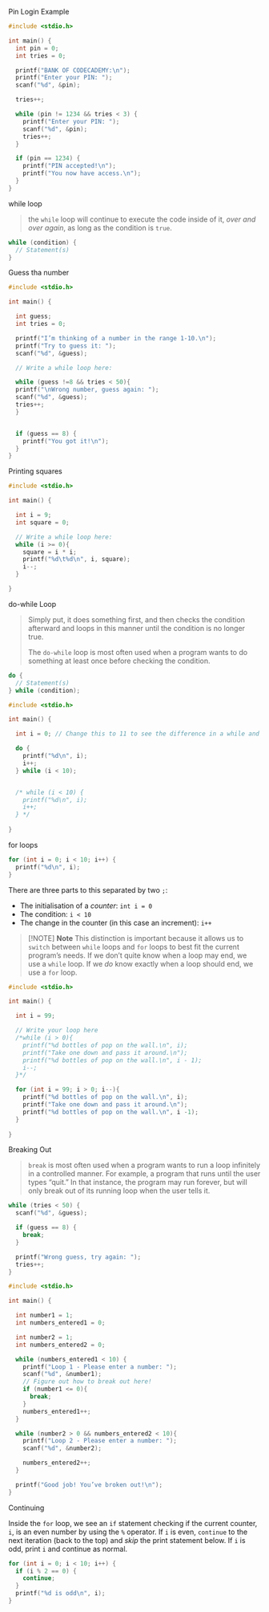 
Pin Login Example
```c
#include <stdio.h>

int main() {
  int pin = 0;
  int tries = 0;

  printf("BANK OF CODECADEMY:\n");
  printf("Enter your PIN: ");
  scanf("%d", &pin);

  tries++;

  while (pin != 1234 && tries < 3) {
    printf("Enter your PIN: ");
    scanf("%d", &pin);
    tries++;
  }

  if (pin == 1234) {
    printf("PIN accepted!\n");
    printf("You now have access.\n");
  }
}
```


while loop 

> the `while` loop will continue to execute the code inside of it, _over and over again_, as long as the condition is `true`.

```c
while (condition) {
  // Statement(s)
}
```

Guess tha number
```c
#include <stdio.h>

int main() {

  int guess;
  int tries = 0;

  printf("I’m thinking of a number in the range 1-10.\n");
  printf("Try to guess it: ");
  scanf("%d", &guess);

  // Write a while loop here:

  while (guess !=8 && tries < 50){
  printf("\nWrong number, guess again: ");
  scanf("%d", &guess);
  tries++;
  }


  if (guess == 8) {
    printf("You got it!\n");
  }
}
```


Printing squares
```c
#include <stdio.h>

int main() {

  int i = 9;
  int square = 0;

  // Write a while loop here:
  while (i >= 0){
    square = i * i;
    printf("%d\t%d\n", i, square);
    i--;
  }

}
```


do-while Loop

>  Simply put, it does something first, and then checks the condition afterward and loops in this manner until the condition is no longer true.
>  
>  The `do-while` loop is most often used when a program wants to do something at least once before checking the condition.

```c
do {
  // Statement(s)
} while (condition);
```

```c
#include <stdio.h>

int main() {

  int i = 0; // Change this to 11 to see the difference in a while and do-while loop

  do {
    printf("%d\n", i);
    i++;
  } while (i < 10);


  /* while (i < 10) {
    printf("%d\n", i);
    i++;
  } */
  
}
```


for loops
```c
for (int i = 0; i < 10; i++) {
  printf("%d\n", i);
}
```

There are three parts to this separated by two `;`:

- The initialisation of a _counter_: `int i = 0`
- The condition: `i < 10`
- The change in the counter (in this case an increment): `i++`


> [!NOTE] **Note**
> This distinction is important because it allows us to `switch` between `while` loops and `for` loops  to best fit the current program’s needs. If we don’t quite know when a loop may end, we use a `while` loop. If we _do_ know exactly when a loop should end, we use a `for` loop.

```c
#include <stdio.h>

int main() {

  int i = 99;

  // Write your loop here
  /*while (i > 0){
    printf("%d bottles of pop on the wall.\n", i);
    printf("Take one down and pass it around.\n");
    printf("%d bottles of pop on the wall.\n", i - 1);
    i--;
  }*/

  for (int i = 99; i > 0; i--){
    printf("%d bottles of pop on the wall.\n", i);
    printf("Take one down and pass it around.\n");
    printf("%d bottles of pop on the wall.\n", i -1);
  }
  
}
```


Breaking Out

>`break` is most often used when a program wants to run a loop infinitely in a controlled manner. For example, a program that runs until the user types “quit.” In that instance, the program may run forever, but will only break out of its running loop when the user tells it.

```C
while (tries < 50) {
  scanf("%d", &guess);

  if (guess == 8) {
    break;
  }

  printf("Wrong guess, try again: ");
  tries++;
}
```

```C
#include <stdio.h>

int main() {

  int number1 = 1;
  int numbers_entered1 = 0;

  int number2 = 1;
  int numbers_entered2 = 0;

  while (numbers_entered1 < 10) {
    printf("Loop 1 - Please enter a number: ");
    scanf("%d", &number1);
    // Figure out how to break out here!
    if (number1 <= 0){
      break;
    }
    numbers_entered1++;
  }

  while (number2 > 0 && numbers_entered2 < 10){
    printf("Loop 2 - Please enter a number: ");
    scanf("%d", &number2);

    numbers_entered2++;
  }

  printf("Good job! You’ve broken out!\n");
}
```


Continuing

Inside the `for` loop, we see an `if` statement checking if the current counter, `i`, is an even number by using the `%` operator. If `i` is even, `continue` to the next iteration (back to the top) and _skip_ the print statement below. If `i` is odd, print `i` and continue as normal.

```C
for (int i = 0; i < 10; i++) {
  if (i % 2 == 0) {
    continue;
  }
  printf("%d is odd\n", i);
}
```